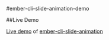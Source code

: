 #ember-cli-slide-animation-demo

##Live Demo

[Live demo](http://ember-cli-slide-animation.herokuapp.com/) of [ember-cli-slide-animation](https://github.com/kellyselden/ember-cli-slide-animation)
